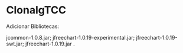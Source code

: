 # ClonalgTCC

Adicionar Bibliotecas:

jcommon-1.0.8.jar;
jfreechart-1.0.19-experimental.jar;
jfreechart-1.0.19-swt.jar;
jfreechart-1.0.19.jar .
